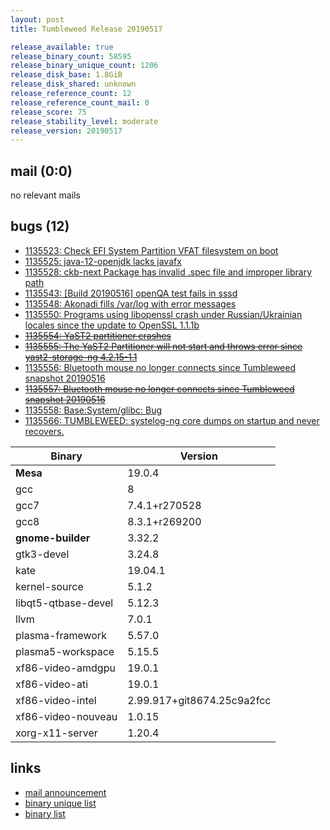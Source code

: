 ```yaml
---
layout: post
title: Tumbleweed Release 20190517

release_available: true
release_binary_count: 58595
release_binary_unique_count: 1206
release_disk_base: 1.8GiB
release_disk_shared: unknown
release_reference_count: 12
release_reference_count_mail: 0
release_score: 75
release_stability_level: moderate
release_version: 20190517
---
```


## mail (0:0)

no relevant mails

## bugs (12)

<!--more-->

- [1135523: Check EFI System Partition VFAT filesystem on boot](https://bugzilla.opensuse.org/show_bug.cgi?id=1135523)
- [1135525: java-12-openjdk lacks javafx](https://bugzilla.opensuse.org/show_bug.cgi?id=1135525)
- [1135528: ckb-next Package has invalid .spec file and improper library path](https://bugzilla.opensuse.org/show_bug.cgi?id=1135528)
- [1135543: \[Build 20190516\] openQA test fails in sssd](https://bugzilla.opensuse.org/show_bug.cgi?id=1135543)
- [1135548: Akonadi fills /var/log with error messages](https://bugzilla.opensuse.org/show_bug.cgi?id=1135548)
- [1135550: Programs using libopenssl crash under Russian/Ukrainian locales since the update to OpenSSL 1.1.1b](https://bugzilla.opensuse.org/show_bug.cgi?id=1135550)
- ~~[1135554: YaST2 partitioner crashes](https://bugzilla.opensuse.org/show_bug.cgi?id=1135554)~~
- ~~[1135555: The YaST2 Partitioner will not start and throws error since yast2-storage-ng 4.2.15-1.1](https://bugzilla.opensuse.org/show_bug.cgi?id=1135555)~~
- [1135556: Bluetooth mouse no longer connects since Tumbleweed snapshot 20190516](https://bugzilla.opensuse.org/show_bug.cgi?id=1135556)
- ~~[1135557: Bluetooth mouse no longer connects since Tumbleweed snapshot 20190516](https://bugzilla.opensuse.org/show_bug.cgi?id=1135557)~~
- [1135558: Base:System/glibc: Bug](https://bugzilla.opensuse.org/show_bug.cgi?id=1135558)
- [1135566: TUMBLEWEED: systelog-ng core dumps on startup and never recovers.](https://bugzilla.opensuse.org/show_bug.cgi?id=1135566)

Binary | Version
--- | ---
**Mesa** | 19.0.4
gcc | 8
gcc7 | 7.4.1+r270528
gcc8 | 8.3.1+r269200
**gnome-builder** | 3.32.2
gtk3-devel | 3.24.8
kate | 19.04.1
kernel-source | 5.1.2
libqt5-qtbase-devel | 5.12.3
llvm | 7.0.1
plasma-framework | 5.57.0
plasma5-workspace | 5.15.5
xf86-video-amdgpu | 19.0.1
xf86-video-ati | 19.0.1
xf86-video-intel | 2.99.917+git8674.25c9a2fcc
xf86-video-nouveau | 1.0.15
xorg-x11-server | 1.20.4

## links

- [mail announcement](https://lists.opensuse.org/opensuse-factory/2019-05/msg00192.html)
- [binary unique list](http://download.opensuse.org/history/20190517/rpm.unique.list)
- [binary list](http://download.opensuse.org/history/20190517/rpm.list)
